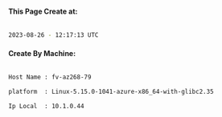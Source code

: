 
   
#### This Page Create at:

```bash

2023-08-26 - 12:17:13 UTC

```

#### Create By Machine:

```bash

Host Name : fv-az268-79

platform  : Linux-5.15.0-1041-azure-x86_64-with-glibc2.35

Ip Local  : 10.1.0.44

```

